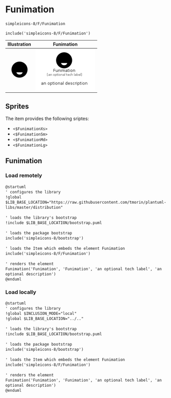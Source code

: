 # Funimation


```text
simpleicons-8/F/Funimation
```

```text
include('simpleicons-8/F/Funimation')
```



| Illustration | Funimation |
| :---: | :---: |
| ![illustration for Illustration](../../simpleicons-8/F/Funimation.png) | ![illustration for Funimation](../../simpleicons-8/F/Funimation.Local.png) |



## Sprites
The item provides the following sriptes:

- `<$FunimationXs>`
- `<$FunimationSm>`
- `<$FunimationMd>`
- `<$FunimationLg>`





## Funimation

### Load remotely
```plantuml
@startuml
' configures the library
!global $LIB_BASE_LOCATION="https://raw.githubusercontent.com/tmorin/plantuml-libs/master/distribution"

' loads the library's bootstrap
!include $LIB_BASE_LOCATION/bootstrap.puml

' loads the package bootstrap
include('simpleicons-8/bootstrap')

' loads the Item which embeds the element Funimation
include('simpleicons-8/F/Funimation')

' renders the element
Funimation('Funimation', 'Funimation', 'an optional tech label', 'an optional description')
@enduml
```

### Load locally
```plantuml
@startuml
' configures the library
!global $INCLUSION_MODE="local"
!global $LIB_BASE_LOCATION="../.."

' loads the library's bootstrap
!include $LIB_BASE_LOCATION/bootstrap.puml

' loads the package bootstrap
include('simpleicons-8/bootstrap')

' loads the Item which embeds the element Funimation
include('simpleicons-8/F/Funimation')

' renders the element
Funimation('Funimation', 'Funimation', 'an optional tech label', 'an optional description')
@enduml
```

